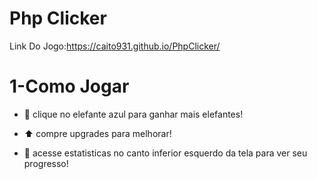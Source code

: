 # Php Clicker

Link Do Jogo:https://caito931.github.io/PhpClicker/

# 1-Como Jogar

- 🐘 clique no elefante azul para ganhar mais elefantes! 

-  ⬆️ compre upgrades para melhorar!

- 📜 acesse estatisticas no canto inferior esquerdo da tela para ver seu progresso! 
